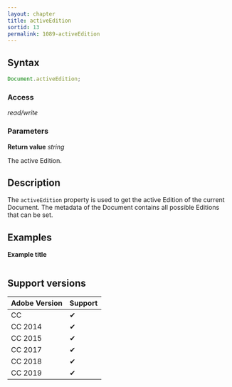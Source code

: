 ```yaml
---
layout: chapter
title: activeEdition
sortid: 13
permalink: 1089-activeEdition
---
```

## Syntax

```javascript
Document.activeEdition;
```

### Access

*read/write*

### Parameters

**Return value** *string*

The active Edition.

## Description

The `activeEdition` property is used to get the active Edition of the current Document.
The metadata of the Document contains all possible Editions that can be set.

## Examples

**Example title**

```javascript
```

## Support versions

| Adobe Version | Support |
|---------------|---------|
| CC            | ✔       |
| CC 2014       | ✔       |
| CC 2015       | ✔       |
| CC 2017       | ✔       |
| CC 2018       | ✔       |
| CC 2019       | ✔       |